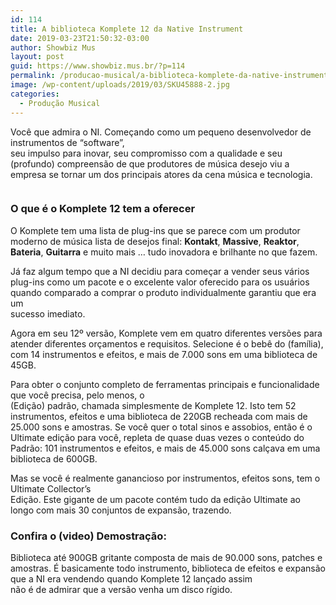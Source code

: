 ```yaml
---
id: 114
title: A biblioteca Komplete 12 da Native Instrument
date: 2019-03-23T21:50:32-03:00
author: Showbiz Mus
layout: post
guid: https://www.showbiz.mus.br/?p=114
permalink: /producao-musical/a-biblioteca-komplete-da-native-instrument/
image: /wp-content/uploads/2019/03/SKU45888-2.jpg
categories:
  - Produção Musical
---
```

Você que admira o NI. Começando como um pequeno desenvolvedor de instrumentos de “software”,  
seu impulso para inovar, seu compromisso com a qualidade e seu (profundo) compreensão de que produtores de música desejo viu a empresa se tornar um dos principais atores da cena música e tecnologia.<figure class="wp-block-image">

<a href="https://www.showbiz.mus.br/wp-content/uploads/2019/03/SKU45888-2.jpg" rel="attachment wp-att-115"><img src="https://www.showbiz.mus.br/wp-content/uploads/2019/03/SKU45888-2.jpg" alt="" class="wp-image-115" srcset="https://www.showbiz.mus.br/wp-content/uploads/2019/03/SKU45888-2.jpg 799w, https://www.showbiz.mus.br/wp-content/uploads/2019/03/SKU45888-2-300x200.jpg 300w, https://www.showbiz.mus.br/wp-content/uploads/2019/03/SKU45888-2-768x512.jpg 768w, https://www.showbiz.mus.br/wp-content/uploads/2019/03/SKU45888-2-360x240.jpg 360w" sizes="(max-width: 799px) 100vw, 799px" /></a></figure> 

### O que é o Komplete 12 tem a oferecer

O Komplete tem uma lista de plug-ins que se parece com um produtor moderno de música lista de desejos final: **Kontakt**, **Massive**, **Reaktor**, **Bateria**, **Guitarra** e muito mais &#8230; tudo inovadora e brilhante no que fazem.

Já faz algum tempo que a NI decidiu para começar a vender seus vários plug-ins como um pacote e o excelente valor oferecido para os usuários quando comparado a comprar o produto individualmente garantiu que era um  
sucesso imediato.

Agora em seu 12º versão, Komplete vem em quatro diferentes versões para atender diferentes orçamentos e requisitos. Selecione é o bebê do (família), com 14 instrumentos e efeitos, e mais de 7.000 sons em uma biblioteca de 45GB.

Para obter o conjunto completo de ferramentas principais e funcionalidade que você precisa, pelo menos, o  
(Edição) padrão, chamada simplesmente de Komplete 12. Isto tem 52 instrumentos, efeitos e uma biblioteca de 220GB recheada com mais de 25.000 sons e amostras. Se você quer o total sinos e assobios, então é o Ultimate edição para você, repleta de quase duas vezes o conteúdo do Padrão: 101 instrumentos e efeitos, e mais de 45.000 sons calçava em uma biblioteca de 600GB.

Mas se você é realmente ganancioso por instrumentos, efeitos sons, tem o Ultimate Collector&#8217;s  
Edição. Este gigante de um pacote contém tudo da edição Ultimate ao longo com mais 30 conjuntos de expansão, trazendo.

### Confira o (video) Demostração:<figure class="wp-block-embed-youtube wp-block-embed is-type-video is-provider-youtube wp-embed-aspect-16-9 wp-has-aspect-ratio">

<div class="wp-block-embed__wrapper">
  <div class="ast-oembed-container">
  </div>
</div></figure> 

Biblioteca até 900GB gritante composta de mais de 90.000 sons, patches e amostras. É basicamente todo instrumento, biblioteca de efeitos e expansão que a NI era vendendo quando Komplete 12 lançado assim  
não é de admirar que a versão venha um disco rígido.